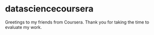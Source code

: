 # datasciencecoursera

Greetings to my friends from Coursera. Thank you for taking the time to evaluate my work.
